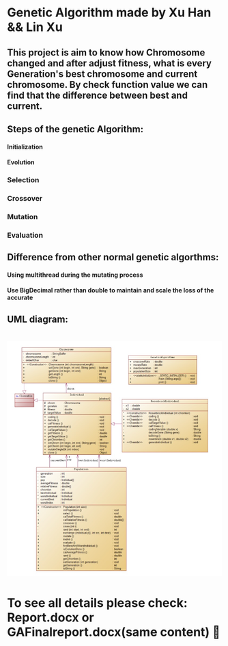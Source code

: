 #                Genetic Algorithm made by Xu Han && Lin Xu
##  This project is aim to know how Chromosome changed and after adjust fitness, what is every Generation's best chromosome and current chromosome. By check function value we can find that the difference between best and current. 

##  Steps of the genetic Algorithm:
####    Initialization
####    Evolution
###       Selection
###       Crossover
###       Mutation
###       Evaluation


##  Difference from other normal genetic algorthms:
####   Using multithread during the mutating process
####   Use BigDecimal rather than double to maintain and scale the loss of the accurate


## UML diagram:
![alt text](./UML.jpg "UML")
==================

#  To see all details please check: Report.docx or GAFinalreport.docx(same content) &#x1F34E;



